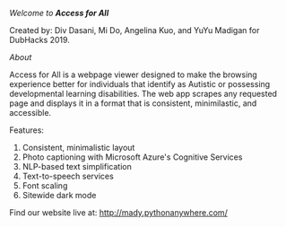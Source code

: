 *Welcome to ***Access for All****

Created by: Div Dasani, Mi Do, Angelina Kuo, and YuYu Madigan for DubHacks 2019.

*About*

Access for All is a webpage viewer designed to make the browsing experience better for individuals that identify as Autistic or possessing developmental learning disabilities. The web app scrapes any requested page and displays it in a format that is consistent, minimilastic, and accessible.

Features: 
1. Consistent, minimalistic layout 
2. Photo captioning with Microsoft Azure's Cognitive Services
3. NLP-based text simplification
2. Text-to-speech services
3. Font scaling
5. Sitewide dark mode

Find our website live at: http://mady.pythonanywhere.com/
 
